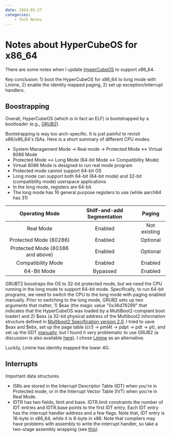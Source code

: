 ```yaml
---
date: 2024-05-27
categories:
    - Tech Notes
---
```


# Notes about HyperCubeOS for x86_64

There are some notes when I update
[HyperCubeOS](https://github.com/RUB-SysSec/Hypercube) to support x86_64.

Key conclusion: 1) boot the HyperCubeOS for x86_64 to long mode with Limine, 2)
enable the identity mapped paging, 2) set up exception/interrupt handlers.

## Boostrapping

Overall, HyperCubeOS (which is in fact an ELF) is bootstrapped by a bootloader
(e.g., [GRUB2](https://www.gnu.org/software/grub/)).

Bootstrapping is way too arch-specific. It is just painful to revisit
x86/x86_64's ISAs. Here is a short summary of different CPU modes.

+ System Management Mode -> Real mode -> Protected Mode <-> Virtual 8086 Mode
+ Protected Mode <-> Long Mode (64-bit Mode <-> Compatibility Mode)
+ Virtual 8086 Mode is designed to run real mode program
+ Protected mode cannot support 64-bit OS
+ Long mode can support both 64-bit (64-bit mode) and 32-bit (compatibility
mode) userspace applications
+ In the long mode, registers are 64-bit
+ The long mode has 16 general purpose registers to use (while aarch64 has 31)

|Operating Mode|Shilf-and-add Segmentation|Paging|
|:---:|:---:|:---:|
|Real Mode|Enabled|Not existing|
|Protected Mode (80286)|Enabled|Optional|
|Protected Mode (80386 and above)|Enabled|Optional|
|Compatibility Mode|Enabled|Enabled|
|64-Bit Mode|Bypassed|Enabled|

GRUBT2 boostraps the OS to 32-bit protected mode, but we need the CPU running in
the long mode to support 64-bit mode. Specifically, to run 64-bit programs, we
need to switch the CPU to the long mode with paging enabled manually. Prior to
switching to the long mode, GRUB2 sets up two arguments that matter, 1) $eax
(the magic value "0x36d76289" that indicates that the HyperCubeOS was loaded by
a MultiBoot2-compiant boot loader) and 2) $eax (a 32-bit physical address of the
Multiboot2 information structure defined in [Multiboot2 Specification version
2.0](https://www.gnu.org/software/grub/manual/multiboot2/multiboot.html#Boot-information-format).
I tried to save $eax and $ebx, set up the page table (cr3 -> pml4t -> pdpt ->
pdt -> pt), and set up the GDT
[manually](https://wiki.osdev.org/Setting_Up_Long_Mode#The_Switch_from_Protected_Mode),
but I found it very problematic to use GRUB2 (a discussion is also available
[here](https://wiki.osdev.org/Creating_a_64-bit_kernel)). I chose
[Limine](https://wiki.osdev.org/Limine) as an alternative.

Luckily, Limine has identity mapped the lower 4G.

## Interrupts

Important data structures.

+ ISRs are stored in the Interrupt Descriptor Table (IDT) when you're in
Protected mode, or in the Interrupt Vector Table (IVT) when you're in Real Mode.
+ IDTR has two fields, limit and base. IDTR.limit constraints the number of IDT
entries and IDTR.base points to the first IDT entry. Each IDT entry has the
interrupt handler address and a few flags. Note that, IDT entry is 16-byte in
x86_64, while it is 8-byte in x86. Note that compilers may have problems with
assembly to write the interrupt handler, so take a two-stage assembly wrapping
(see [this](https://wiki.osdev.org/ISR)).


